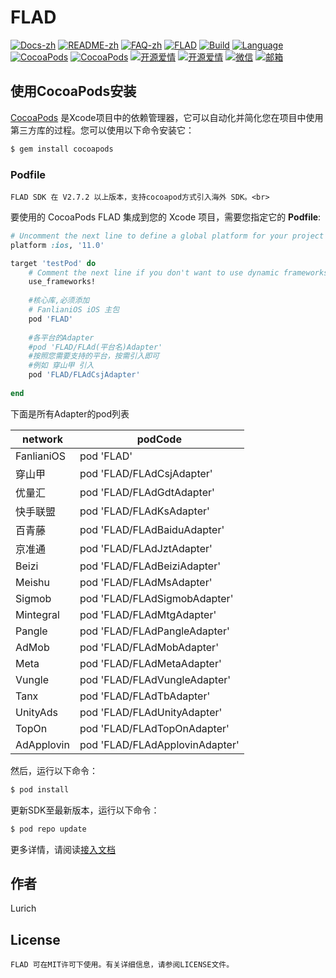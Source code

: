 # FLAD

 [![Docs-zh](https://shields.io/badge/Docs-中文-blue?logo=Read%20The%20Docs)](https://xiaofu666.github.io/static/html/iOS-SDK-对接文档.html)
 [![README-zh](https://shields.io/badge/README-中文-blue)](README.md)
 [![FAQ-zh](https://shields.io/badge/FAQ-中文-blue?logo=Read%20The%20Docs)](https://xiaofu666.github.io/static/html/iOS-SDK-对接文档.html?#faq)
 [![FLAD](https://img.shields.io/badge/FLAD-AD-red.svg)](https://github.com/xiaofu666/FLAD.git)
 [![Build](https://img.shields.io/badge/build-passing-brightgreen)](https://github.com/xiaofu666/FLAD.git)
 [![Language](https://img.shields.io/badge/Language-Objective--C-FF7F24.svg?style=flat)](https://github.com/xiaofu666/FLAD.git)
 [![CocoaPods](https://img.shields.io/cocoapods/p/FLAD.svg)](https://github.com/xiaofu666/FLAD.git)
 [![CocoaPods](https://img.shields.io/cocoapods/v/FLAD.svg)](https://github.com/xiaofu666/FLAD.git)
 [![开源爱情](https://badges.frapsoft.com/os/mit/mit.svg?v=102)](https://github.com/xiaofu666/FLAD.git)
 [![开源爱情](https://badges.frapsoft.com/os/v1/open-source.svg?v=102)](https://github.com/xiaofu666/FLAD.git)
 [![微信](https://img.shields.io/badge/微信-Lurich-green.svg?style=flat)](https://u.wechat.com/EHPxTVDogoJySlhWs9vbKpc)
 [![邮箱](https://img.shields.io/badge/邮箱-3290235031@qq.com-green.svg?style=flat)](https://qm.qq.com/q/Nbo6sgqD0M)

## 使用CocoaPods安装


[CocoaPods](https://cocoapods.org) 是Xcode项目中的依赖管理器，它可以自动化并简化您在项目中使用第三方库的过程。您可以使用以下命令安装它：

```ruby
$ gem install cocoapods
```

### Podfile

    FLAD SDK 在 V2.7.2 以上版本，支持cocoapod方式引入海外 SDK。<br>

要使用的 CocoaPods FLAD 集成到您的 Xcode 项目，需要您指定它的 **Podfile**:<br>

```ruby
# Uncomment the next line to define a global platform for your project
platform :ios, '11.0'

target 'testPod' do
    # Comment the next line if you don't want to use dynamic frameworks
    use_frameworks!
    
    #核心库,必须添加
    # FanlianiOS iOS 主包
    pod 'FLAD'
    
    #各平台的Adapter
    #pod 'FLAD/FLAd(平台名)Adapter'
    #按照您需要支持的平台，按需引入即可
    #例如 穿山甲 引入
    pod 'FLAD/FLAdCsjAdapter'
  
end
```

下面是所有Adapter的pod列表

|network|podCode|
|---|---|
|FanlianiOS|    pod 'FLAD' |
|穿山甲|       pod 'FLAD/FLAdCsjAdapter' |
|优量汇|       pod 'FLAD/FLAdGdtAdapter' |
|快手联盟|     pod 'FLAD/FLAdKsAdapter' |
|百青藤|       pod 'FLAD/FLAdBaiduAdapter' |
|京准通|       pod 'FLAD/FLAdJztAdapter' |
|Beizi|       pod 'FLAD/FLAdBeiziAdapter' |
|Meishu|      pod 'FLAD/FLAdMsAdapter' |
|Sigmob|      pod 'FLAD/FLAdSigmobAdapter' |
|Mintegral|   pod 'FLAD/FLAdMtgAdapter' |
|Pangle|      pod 'FLAD/FLAdPangleAdapter' |
|AdMob|       pod 'FLAD/FLAdMobAdapter' |
|Meta|        pod 'FLAD/FLAdMetaAdapter' |
|Vungle|      pod 'FLAD/FLAdVungleAdapter' |
|Tanx|        pod 'FLAD/FLAdTbAdapter' |
|UnityAds|    pod 'FLAD/FLAdUnityAdapter' |
|TopOn|       pod 'FLAD/FLAdTopOnAdapter' |
|AdApplovin|  pod 'FLAD/FLAdApplovinAdapter' |


然后，运行以下命令：

```ruby
$ pod install
```

更新SDK至最新版本，运行以下命令：

```ruby
$ pod repo update
```

更多详情，请阅读[接入文档](https://xiaofu666.github.io/static/html/iOS-SDK-对接文档.html)

## 作者

Lurich

## License

    FLAD 可在MIT许可下使用。有关详细信息，请参阅LICENSE文件。

